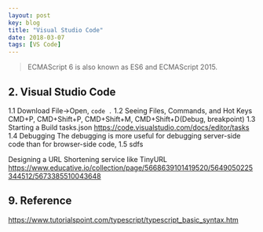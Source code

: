```yaml
---
layout: post
key: blog
title: "Visual Studio Code"
date: 2018-03-07
tags: [VS Code]
---
```


> ECMAScript 6 is also known as ES6 and ECMAScript 2015.


## 2. Visual Studio Code
1.1 Download
File->Open, `code .`
1.2 Seeing Files, Commands, and Hot Keys
CMD+P, CMD+Shift+P, CMD+Shift+M, CMD+Shift+D(Debug, breakpoint)
1.3 Starting a Build
tasks.json
https://code.visualstudio.com/docs/editor/tasks
1.4 Debugging
The debugging is more useful for debugging server-side code than for browser-side code,
1.5 sdfs


Designing a URL Shortening service like TinyURL
https://www.educative.io/collection/page/5668639101419520/5649050225344512/5673385510043648

## 9. Reference
https://www.tutorialspoint.com/typescript/typescript_basic_syntax.htm
